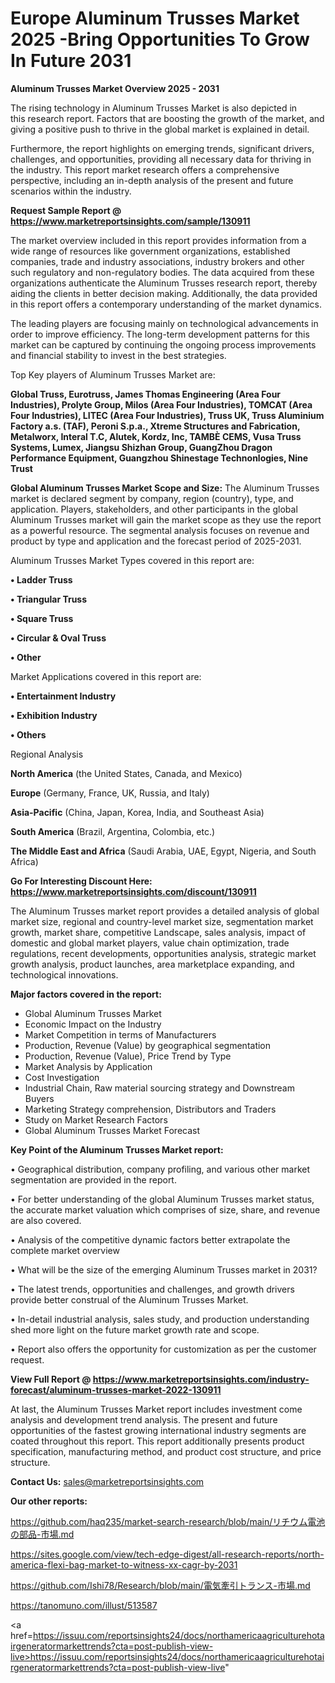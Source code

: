 # Europe Aluminum Trusses Market 2025 -Bring Opportunities To Grow In Future 2031

<Strong> Aluminum Trusses Market Overview 2025 - 2031</strong>

The rising technology in Aluminum Trusses Market is also depicted in this research report. Factors that are boosting the growth of the market, and giving a positive push to thrive in the global market is explained in detail.

Furthermore, the report highlights on emerging trends, significant drivers, challenges, and opportunities, providing all necessary data for thriving in the industry. This report market research offers a comprehensive perspective, including an in-depth analysis of the present and future scenarios within the industry.

<strong>Request Sample Report @ <a href=https://www.marketreportsinsights.com/sample/130911>https://www.marketreportsinsights.com/sample/130911</a></strong>

The market overview included in this report provides information from a wide range of resources like government organizations, established companies, trade and industry associations, industry brokers and other such regulatory and non-regulatory bodies. The data acquired from these organizations authenticate the Aluminum Trusses research report, thereby aiding the clients in better decision making. Additionally, the data provided in this report offers a contemporary understanding of the market dynamics.

The leading players are focusing mainly on technological advancements in order to improve efficiency. The long-term development patterns for this market can be captured by continuing the ongoing process improvements and financial stability to invest in the best strategies.

Top Key players of Aluminum Trusses Market are:

<strong>Global Truss, Eurotruss, James Thomas Engineering (Area Four Industries), Prolyte Group, Milos (Area Four Industries), TOMCAT (Area Four Industries), LITEC (Area Four Industries), Truss UK, Truss Aluminium Factory a.s. (TAF), Peroni S.p.a., Xtreme Structures and Fabrication, Metalworx, Interal T.C, Alutek, Kordz, Inc, TAMBÈ CEMS, Vusa Truss Systems, Lumex, Jiangsu Shizhan Group, GuangZhou Dragon Performance Equipment, Guangzhou Shinestage Technonlogies, Nine Trust</strong>

<strong><b>Global Aluminum Trusses Market Scope and Size:</b></strong>
The Aluminum Trusses market is declared segment by company, region (country), type, and application. Players, stakeholders, and other participants in the global Aluminum Trusses market will gain the market scope as they use the report as a powerful resource. The segmental analysis focuses on revenue and product by type and application and the forecast period of 2025-2031.

Aluminum Trusses Market Types covered in this report are:

<strong>• Ladder Truss

• Triangular Truss

• Square Truss

• Circular & Oval Truss

• Other</strong>

Market Applications covered in this report are:

<strong>• Entertainment Industry

• Exhibition Industry

• Others</strong> 

Regional Analysis

<strong>North America</strong> (the United States, Canada, and Mexico)

<strong>Europe</strong> (Germany, France, UK, Russia, and Italy)

<strong>Asia-Pacific</strong> (China, Japan, Korea, India, and Southeast Asia)

<strong>South America</strong> (Brazil, Argentina, Colombia, etc.)

<strong>The Middle East and Africa</strong> (Saudi Arabia, UAE, Egypt, Nigeria, and South Africa)

<strong>Go For Interesting Discount Here: <a href=https://www.marketreportsinsights.com/discount/130911>https://www.marketreportsinsights.com/discount/130911</a></strong>

The Aluminum Trusses market report provides a detailed analysis of global market size, regional and country-level market size, segmentation market growth, market share, competitive Landscape, sales analysis, impact of domestic and global market players, value chain optimization, trade regulations, recent developments, opportunities analysis, strategic market growth analysis, product launches, area marketplace expanding, and technological innovations.

<strong><b>Major factors covered in the report:</b></strong>
<ul>
  <li>Global Aluminum Trusses Market </li>
  <li>Economic Impact on the Industry</li>
  <li>Market Competition in terms of Manufacturers</li>
  <li>Production, Revenue (Value) by geographical segmentation</li>
  <li>Production, Revenue (Value), Price Trend by Type</li>
  <li>Market Analysis by Application</li>
  <li>Cost Investigation</li>
  <li>Industrial Chain, Raw material sourcing strategy and Downstream Buyers</li>
  <li>Marketing Strategy comprehension, Distributors and Traders</li>
  <li>Study on Market Research Factors</li>
  <li>Global Aluminum Trusses Market Forecast</li>
</ul>

<strong><b>Key Point of the Aluminum Trusses Market report:</b></strong>

• Geographical distribution, company profiling, and various other market segmentation are provided in the report.

• For better understanding of the global Aluminum Trusses market status, the accurate market valuation which comprises of size, share, and revenue are also covered.

• Analysis of the competitive dynamic factors better extrapolate the complete market overview

• What will be the size of the emerging Aluminum Trusses market in 2031?

• The latest trends, opportunities and challenges, and growth drivers provide better construal of the Aluminum Trusses Market.

• In-detail industrial analysis, sales study, and production understanding shed more light on the future market growth rate and scope.

• Report also offers the opportunity for customization as per the customer request.

<strong><b>View Full Report @ <a href=https://www.marketreportsinsights.com/industry-forecast/aluminum-trusses-market-2022-130911>https://www.marketreportsinsights.com/industry-forecast/aluminum-trusses-market-2022-130911</a></b></strong>


At last, the Aluminum Trusses Market report includes investment come analysis and development trend analysis. The present and future opportunities of the fastest growing international industry segments are coated throughout this report. This report additionally presents product specification, manufacturing method, and product cost structure, and price structure.

<strong>Contact Us:</strong>
sales@marketreportsinsights.com

<strong>Our other reports:</strong>

<a href=https://github.com/haq235/market-search-research/blob/main/リチウム電池の部品-市場.md>https://github.com/haq235/market-search-research/blob/main/リチウム電池の部品-市場.md</a>

<a href=https://sites.google.com/view/tech-edge-digest/all-research-reports/north-america-flexi-bag-market-to-witness-xx-cagr-by-2031>https://sites.google.com/view/tech-edge-digest/all-research-reports/north-america-flexi-bag-market-to-witness-xx-cagr-by-2031</a>

<a href=https://github.com/Ishi78/Research/blob/main/電気牽引トランス-市場.md>https://github.com/Ishi78/Research/blob/main/電気牽引トランス-市場.md</a>

<a href=https://tanomuno.com/illust/513587>https://tanomuno.com/illust/513587</a>

<a href=https://issuu.com/reportsinsights24/docs/northamericaagriculturehotairgeneratormarkettrends?cta=post-publish-view-live>https://issuu.com/reportsinsights24/docs/northamericaagriculturehotairgeneratormarkettrends?cta=post-publish-view-live</a>"
